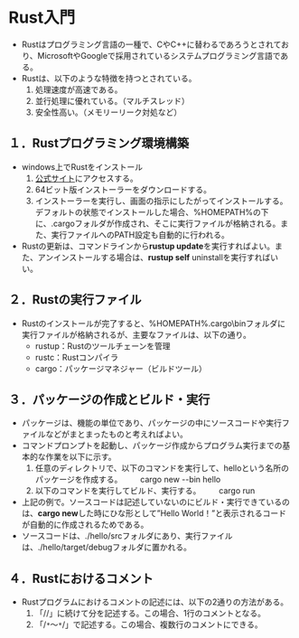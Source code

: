 # Rust入門
- Rustはプログラミング言語の一種で、CやC++に替わるであろうとされており、MicrosoftやGoogleで採用されているシステムプログラミング言語である。
- Rustは、以下のような特徴を持つとされている。
    1. 処理速度が高速である。
    2. 並行処理に優れている。（マルチスレッド）
    3. 安全性高い。（メモリーリーク対処など）

## １．Rustプログラミング環境構築
- windows上でRustをインストール
    1. [公式サイト](https://www.rust-lang.org/ja/tools/install)にアクセスする。
    2. 64ビット版インストーラーをダウンロードする。
    3. インストーラーを実行し、画面の指示にしたがってインストールする。デフォルトの状態でインストールした場合、%HOMEPATH%の下に、.cargoフォルダが作成され、そこに実行ファイルが格納される。また、実行ファイルへのPATH設定も自動的に行われる。
- Rustの更新は、コマンドラインから**rustup update**を実行すればよい。また、アンインストールする場合は、**rustup self** uninstallを実行すればいい。

## ２．Rustの実行ファイル
- Rustのインストールが完了すると、%HOMEPATH%\.cargo\binフォルダに実行ファイルが格納されるが、主要なファイルは、以下の通り。
    - rustup：Rustのツールチェーンを管理
    - rustc：Rustコンパイラ
    - cargo：パッケージマネジャー（ビルドツール）

## ３．パッケージの作成とビルド・実行
- パッケージは、機能の単位であり、パッケージの中にソースコードや実行ファイルなどがまとまったものと考えればよい。
- コマンドプロンプトを起動し、パッケージ作成からプログラム実行までの基本的な作業を以下に示す。
    1. 任意のディレクトリで、以下のコマンドを実行して、helloという名所のパッケージを作成する。
        　　cargo new --bin hello
    1. 以下のコマンドを実行してビルド、実行する。
        　　cargo run
- 上記の例で。ソースコードは記述していないのにビルド・実行できているのは、**cargo new**した時にひな形として”Hello World！”と表示されるコードが自動的に作成されるためである。
- ソースコードは、./hello/srcフォルダにあり、実行ファイルは、./hello/target/debugフォルダに置かれる。

## ４．Rustにおけるコメント
- Rustプログラムにおけるコメントの記述には、以下の2通りの方法がある。
    1. 「//」に続けて分を記述する。この場合、1行のコメントとなる。
    2. 「/```*```～```*```/」で記述する。この場合、複数行のコメントにできる。


